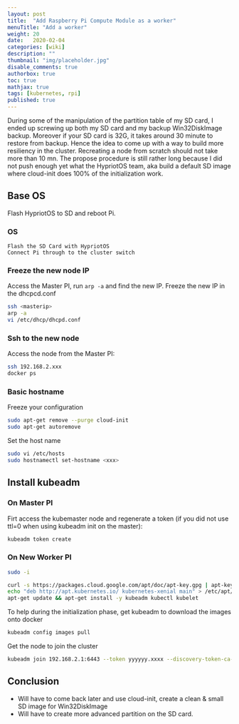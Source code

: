 ```yaml
---
layout: post
title:  "Add Raspberry Pi Compute Module as a worker"
menuTitle: "Add a worker"
weight: 20
date:   2020-02-04
categories: [wiki]
description: ""
thumbnail: "img/placeholder.jpg"
disable_comments: true
authorbox: true
toc: true
mathjax: true
tags: [kubernetes, rpi]
published: true
---
```


During some of the manipulation of the partition table of
my SD card, I ended up screwing up both my SD card and my backup Win32DiskImage backup.
Moreover if your SD card is 32G, it takes around 30 minute to restore from backup.
Hence the idea to come up with a way to build more resiliency in the cluster.
Recreating a node from scratch should not take more than 10 mn. The propose procedure
is still rather long because I did not push enough yet what the HypriotOS team, aka
build a default SD image where cloud-init does 100% of the initialization work.

<!--more-->

## Base OS

Flash HypriotOS to SD and reboot Pi.

### OS

~~~
Flash the SD Card with HypriotOS
Connect Pi through to the cluster switch
~~~

### Freeze the new node IP

Access the Master PI, run `arp -a` and find the new IP.
Freeze the new IP in the dhcpcd.conf

```bash
ssh <masterip>
arp -a
vi /etc/dhcp/dhcpd.conf
```

### Ssh to the new node

Access the node from the Master PI:

```bash
ssh 192.168.2.xxx
docker ps
```

### Basic hostname

Freeze your configuration

```bash
sudo apt-get remove --purge cloud-init
sudo apt-get autoremove
```

Set the host name

```bash
sudo vi /etc/hosts
sudo hostnamectl set-hostname <xxx>
```

## Install kubeadm

### On Master PI

Firt access the kubemaster node and regenerate a token (if you did not use ttl=0 when using kubeadm init on the master):

```bash
kubeadm token create
```

### On New Worker PI

```bash
sudo -i

curl -s https://packages.cloud.google.com/apt/doc/apt-key.gpg | apt-key add -
echo "deb http://apt.kubernetes.io/ kubernetes-xenial main" > /etc/apt/sources.list.d/kubernetes.list
apt-get update && apt-get install -y kubeadm kubectl kubelet
```

To help during the initialization phase, get kubeadm to download the images onto docker

```bash
kubeadm config images pull
```

Get the node to join the cluster

```bash
kubeadm join 192.168.2.1:6443 --token yyyyyy.xxxx --discovery-token-ca-cert-hash sha256:zzzz
```

## Conclusion

- Will have to come back later and use cloud-init, create a clean & small SD image for Win32DiskImage
- Will have to create more advanced partition on the SD card.
